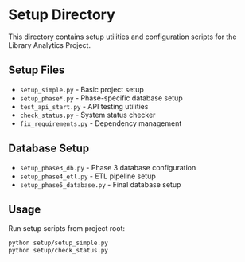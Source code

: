# Setup Directory

This directory contains setup utilities and configuration scripts for the Library Analytics Project.

## Setup Files
- `setup_simple.py` - Basic project setup
- `setup_phase*.py` - Phase-specific database setup
- `test_api_start.py` - API testing utilities
- `check_status.py` - System status checker
- `fix_requirements.py` - Dependency management

## Database Setup
- `setup_phase3_db.py` - Phase 3 database configuration
- `setup_phase4_etl.py` - ETL pipeline setup
- `setup_phase5_database.py` - Final database setup

## Usage
Run setup scripts from project root:
```bash
python setup/setup_simple.py
python setup/check_status.py
```
